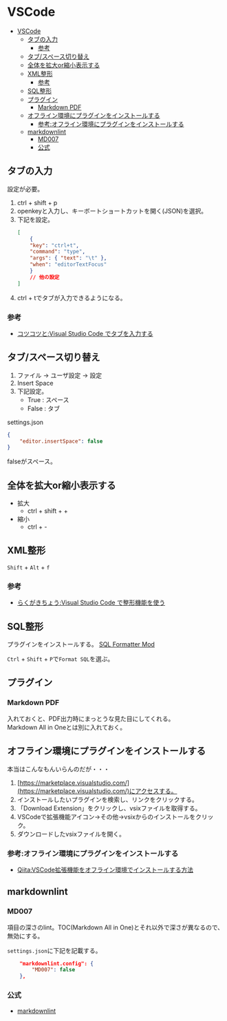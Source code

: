 # VSCode

- [VSCode](#vscode)
  - [タブの入力](#タブの入力)
    - [参考](#参考)
  - [タブ/スペース切り替え](#タブスペース切り替え)
  - [全体を拡大or縮小表示する](#全体を拡大or縮小表示する)
  - [XML整形](#xml整形)
    - [参考](#参考-1)
  - [SQL整形](#sql整形)
  - [プラグイン](#プラグイン)
    - [Markdown PDF](#markdown-pdf)
  - [オフライン環境にプラグインをインストールする](#オフライン環境にプラグインをインストールする)
    - [参考:オフライン環境にプラグインをインストールする](#参考オフライン環境にプラグインをインストールする)
  - [markdownlint](#markdownlint)
    - [MD007](#md007)
    - [公式](#公式)

## タブの入力

設定が必要。

1. ctrl + shift + p
2. openkeyと入力し、キーボートショートカットを開く(JSON)を選択。
3. 下記を設定。
    ```json
    [
        {
        "key": "ctrl+t",
        "command": "type",
        "args": { "text": "\t" },
        "when": "editorTextFocus"
        }
        // 他の設定
    ]
    ```
4. ctrl + tでタブが入力できるようになる。

### 参考

- [コツコツと:Visual Studio Code でタブを入力する](https://kotsukotsu.work/tech/2020-10-15-visual-studio-code-%E3%81%A7%E3%82%BF%E3%83%96%E3%82%92%E5%85%A5%E5%8A%9B%E3%81%99%E3%82%8B/)

## タブ/スペース切り替え

1. ファイル -> ユーザ設定 -> 設定
2. Insert Space
3. 下記設定。
    - True : スペース
    - False : タブ

settings.json

``` json
{
    "editor.insertSpace": false
}
```

falseがスペース。

## 全体を拡大or縮小表示する

- 拡大
    - ctrl + shift + +
- 縮小
    - ctrl + -

## XML整形

```Shift``` + ```Alt``` + ```f```

### 参考

- [らくがきちょう:Visual Studio Code で整形機能を使う](https://sig9.hatenablog.com/entry/2020/01/03/000000)

## SQL整形

プラグインをインストールする。
[SQL Formatter Mod](https://marketplace.visualstudio.com/items?itemName=nmrmsys.vscode-sql-formatter-mod)

`Ctrl` + `Shift` + `P`で`Format SQL`を選ぶ。

## プラグイン

### Markdown PDF

入れておくと、PDF出力時にまっとうな見た目にしてくれる。  
Markdown All in Oneとは別に入れておく。

## オフライン環境にプラグインをインストールする

本当はこんなもんいらんのだが・・・

1. [https://marketplace.visualstudio.com/](https://marketplace.visualstudio.com/)にアクセスする。
2. インストールしたいプラグインを検索し、リンクをクリックする。
3. 「Download Extension」をクリックし、vsixファイルを取得する。
4. VSCodeで拡張機能アイコン→その他→vsixからのインストールをクリック。
5. ダウンロードしたvsixファイルを開く。

### 参考:オフライン環境にプラグインをインストールする

- [Qiita:VSCode拡張機能をオフライン環境でインストールする方法](https://qiita.com/ss_tom_jp/items/5977e4f16d78b8ca7cc8)

## markdownlint

### MD007

項目の深さのlint。TOC(Markdown All in One)とそれ以外で深さが異なるので、無効にする。

```settings.json```に下記を記載する。

``` json
    "markdownlint.config": {
        "MD007": false
    }, 
```

### 公式

- [markdownlint](https://github.com/DavidAnson/markdownlint/blob/v0.19.0/doc/Rules.md)

